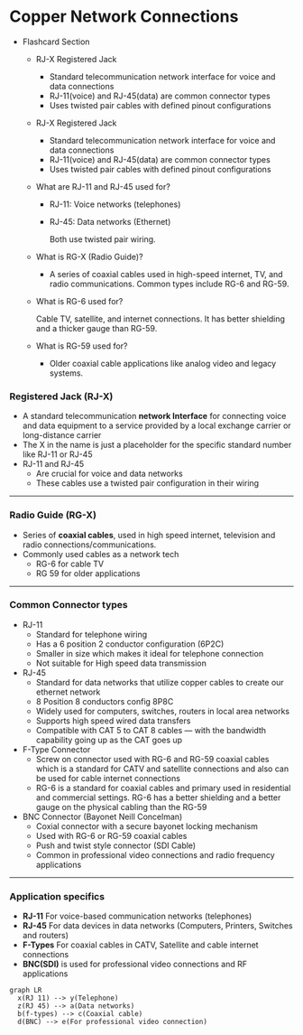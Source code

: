 # Copper Network Connections

- Flashcard Section
    - RJ-X Registered Jack
        - Standard telecommunication network interface for voice and data connections
        - RJ-11(voice) and RJ-45(data) are common connector types
        - Uses twisted pair cables with defined pinout configurations
    - RJ-X Registered Jack
        - Standard telecommunication network interface for voice and data connections
        - RJ-11(voice) and RJ-45(data) are common connector types
        - Uses twisted pair cables with defined pinout configurations
    - What are RJ-11 and RJ-45 used for?
        - RJ-11: Voice networks (telephones)
        - RJ-45: Data networks (Ethernet)
            
            Both use twisted pair wiring.
            
    - What is RG-X (Radio Guide)?
        - A series of coaxial cables used in high-speed internet, TV, and radio communications. Common types include RG-6 and RG-59.
    - What is RG-6 used for?
        
        Cable TV, satellite, and internet connections. It has better shielding and a thicker gauge than RG-59.
        
    - What is RG-59 used for?
        - Older coaxial cable applications like analog video and legacy systems.

### Registered Jack (RJ-X)

- A standard telecommunication **network Interface** for connecting voice and data equipment to a service provided by a local exchange carrier or long-distance carrier
- The X in the name is just a placeholder for the specific standard number like RJ-11 or RJ-45
- RJ-11 and RJ-45
    - Are crucial for voice and data networks
    - These cables use a twisted pair configuration in their wiring

---

### Radio Guide (RG-X)

- Series of **coaxial cables**, used in high speed internet, television and radio connections/communications.
- Commonly used cables as a network tech
    - RG-6 for cable TV
    - RG 59 for older applications

---

### Common Connector types

- RJ-11
    - Standard for telephone wiring
    - Has a 6 position 2 conductor configuration (6P2C)
    - Smaller in size which makes it ideal for telephone connection
    - Not suitable for High speed data transmission
- RJ-45
    - Standard for data networks that utilize copper cables to create our ethernet network
    - 8 Position 8 conductors config 8P8C
    - Widely used for computers, switches, routers in local area networks
    - Supports high speed wired data transfers
    - Compatible with CAT 5 to CAT 8 cables — with the bandwidth capability going up as the CAT goes up
- F-Type Connector
    - Screw on connector used with RG-6 and RG-59 coaxial cables which is a standard for CATV and satellite connections and also can be used for cable internet connections
    - RG-6 is a standard for coaxial cables and primary used in residential and commercial settings. RG-6 has a better shielding and a better gauge on the physical cabling than the RG-59
- BNC Connector (Bayonet Neill Concelman)
    - Coxial connector with a secure bayonet locking mechanism
    - Used with RG-6 or RG-59 coaxial cables
    - Push and twist style connector (SDI Cable)
    - Common in professional video connections and radio frequency applications

---

### Application specifics

- **RJ-11** For voice-based communication networks (telephones)
- **RJ-45** For data devices in data networks (Computers, Printers, Switches and routers)
- **F-Types** For coaxial cables in CATV, Satellite and cable internet connections
- **BNC(SDI)** is used for professional video connections and RF applications
```mermaid
graph LR
  x(RJ 11) --> y(Telephone)
  z(RJ 45) --> a(Data networks)
  b(f-types) --> c(Coaxial cable)
  d(BNC) --> e(For professional video connection)
```